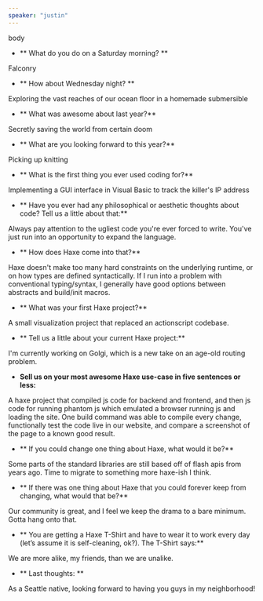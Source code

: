 ```yaml
---
speaker: "justin"
---
```


body

* ** What do you do on a Saturday morning? **

Falconry

* ** How about Wednesday night? **

Exploring the vast reaches of our ocean floor in a homemade submersible

* ** What was awesome about last year?**

Secretly saving the world from certain doom

* ** What are you looking forward to this year?**

Picking up knitting

* ** What is the first thing you ever used coding for?**

Implementing a GUI interface in Visual Basic to track the killer's IP address

* ** Have you ever had any philosophical or aesthetic thoughts about code? Tell us a little about that:**

Always pay attention to the ugliest code you're ever forced to write.  You've just run into an opportunity to expand the language.

* ** How does Haxe come into that?**

Haxe doesn't make too many hard constraints on the underlying runtime, or on how types are defined syntactically.  If I run into a problem with conventional typing/syntax, I generally have good options between abstracts and build/init macros.

* ** What was your first Haxe project?**

A small visualization project that replaced an actionscript codebase.

* ** Tell us a little about your current Haxe project:**

I'm currently working on Golgi, which is a new take on an age-old routing problem.

* **Sell us on your most awesome Haxe use-case in five sentences or less:**

A haxe project that compiled js code for backend and frontend, and then js code for running phantom js which emulated a browser running js and loading the site.  One build command was able to compile every change, functionally test the code live in our website, and compare a screenshot of the page to a known good result.

* ** If you could change one thing about Haxe, what would it be?**

Some parts of the standard libraries are still based off of flash apis from years ago.  Time to migrate to something more haxe-ish I think.

* ** If there was one thing about Haxe that you could forever keep from changing, what would that be?**

Our community is great, and I feel we keep the drama to a bare minimum.  Gotta hang onto that.

* ** You are getting a Haxe T-Shirt and have to wear it to work every day (let’s assume it is self-cleaning, ok?). The T-Shirt says:**

We are more alike, my friends, than we are unalike.

* ** Last thoughts: **

As a Seattle native, looking forward to having you guys in my neighborhood!